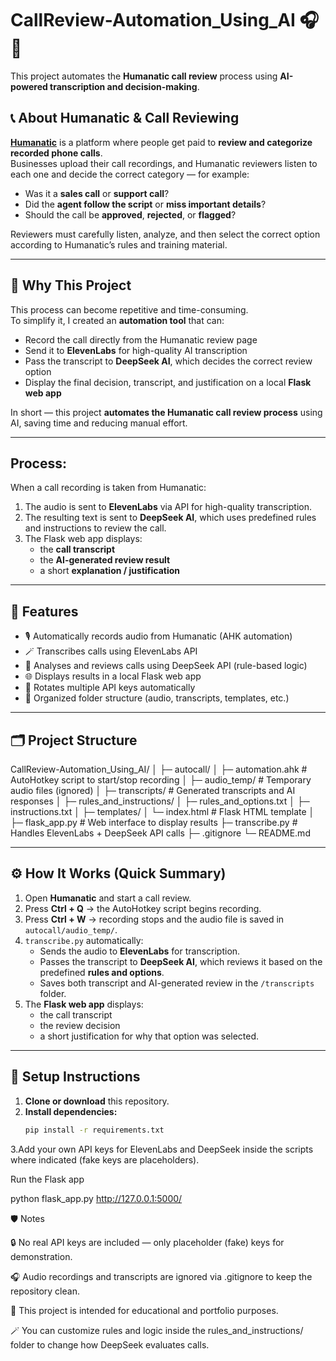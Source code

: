 # CallReview-Automation_Using_AI 🎧🤖

This project automates the **Humanatic call review** process using **AI-powered transcription and decision-making**.

## 📞 About Humanatic & Call Reviewing

[**Humanatic**](https://www.humanatic.com/) is a platform where people get paid to **review and categorize recorded phone calls**.  
Businesses upload their call recordings, and Humanatic reviewers listen to each one and decide the correct category — for example:

- Was it a **sales call** or **support call**?  
- Did the **agent follow the script** or **miss important details**?  
- Should the call be **approved**, **rejected**, or **flagged**?

Reviewers must carefully listen, analyze, and then select the correct option according to Humanatic’s rules and training material.

---

## 🤖 Why This Project

This process can become repetitive and time-consuming.  
To simplify it, I created an **automation tool** that can:

- Record the call directly from the Humanatic review page  
- Send it to **ElevenLabs** for high-quality AI transcription  
- Pass the transcript to **DeepSeek AI**, which decides the correct review option  
- Display the final decision, transcript, and justification on a local **Flask web app**

In short — this project **automates the Humanatic call review process** using AI, saving time and reducing manual effort.

---

## Process:
When a call recording is taken from Humanatic:
1. The audio is sent to **ElevenLabs** via API for high-quality transcription.
2. The resulting text is sent to **DeepSeek AI**, which uses predefined rules and instructions to review the call.
3. The Flask web app displays:
   - the **call transcript**
   - the **AI-generated review result**
   - a short **explanation / justification**

---

## 🧠 Features
- 🎙️ Automatically records audio from Humanatic (AHK automation)
- 🪄 Transcribes calls using ElevenLabs API
- 🤖 Analyses and reviews calls using DeepSeek API (rule-based logic)
- 🌐 Displays results in a local Flask web app
- 🔁 Rotates multiple API keys automatically
- 🧩 Organized folder structure (audio, transcripts, templates, etc.)

---

## 🗂️ Project Structure

CallReview-Automation_Using_AI/
│
├─ autocall/
│ ├─ automation.ahk # AutoHotkey script to start/stop recording
│ ├─ audio_temp/ # Temporary audio files (ignored)
│
├─ transcripts/ # Generated transcripts and AI responses
│
├─ rules_and_instructions/
│ ├─ rules_and_options.txt
│ ├─ instructions.txt
│
├─ templates/
│ └─ index.html # Flask HTML template
│
├─ flask_app.py # Web interface to display results
├─ transcribe.py # Handles ElevenLabs + DeepSeek API calls
├─ .gitignore
└─ README.md



---

## ⚙️ How It Works (Quick Summary)

1. Open **Humanatic** and start a call review.  
2. Press **Ctrl + Q** → the AutoHotkey script begins recording.  
3. Press **Ctrl + W** → recording stops and the audio file is saved in `autocall/audio_temp/`.  
4. `transcribe.py` automatically:
   - Sends the audio to **ElevenLabs** for transcription.  
   - Passes the transcript to **DeepSeek AI**, which reviews it based on the predefined **rules and options**.  
   - Saves both transcript and AI-generated review in the `/transcripts` folder.  
5. The **Flask web app** displays:
   - the call transcript  
   - the review decision  
   - a short justification for why that option was selected.  

---

## 🚀 Setup Instructions

1. **Clone or download** this repository.  
2. **Install dependencies:**
   ```bash
   pip install -r requirements.txt
3.Add your own API keys for ElevenLabs and DeepSeek inside the scripts where indicated (fake keys are placeholders).

Run the Flask app

python flask_app.py
http://127.0.0.1:5000/


🛡️ Notes

🔒 No real API keys are included — only placeholder (fake) keys for demonstration.

🎧 Audio recordings and transcripts are ignored via .gitignore to keep the repository clean.

🧠 This project is intended for educational and portfolio purposes.

🪄 You can customize rules and logic inside the rules_and_instructions/ folder to change how DeepSeek evaluates calls.
